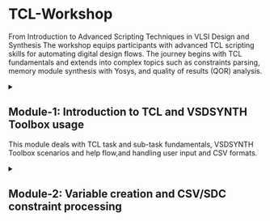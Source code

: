 # TCL-Workshop
From Introduction to Advanced Scripting Techniques in VLSI Design and Synthesis
The workshop equips participants with advanced TCL scripting skills for automating digital design flows. The journey begins with TCL fundamentals and extends into complex topics such as constraints parsing, memory module synthesis with Yosys, and quality of results (QOR) analysis.

<details>
    <summary>
      
## Module-1: Introduction to TCL and VSDSYNTH Toolbox usage 
   This module deals with TCL task and sub-task fundamentals, VSDSYNTH Toolbox scenarios and help flow,and handling user input and CSV formats. 
    </summary>
  In VLSI (Very Large Scale Integration), TCL stands for Tool Command Language. It's a popular scripting language used to automate and control various tasks within the design flow of integrated circuits.

  ### Sub-Task and Tools needed: ###
  + Create command (vsdsynth) and pass (.csv) from UNIX shell to TCL script
  + Convert all inputs to format[1] and sdc format, and pass to synthesis tool 'Yosys'
  + Convert format[1] and sdc to format[2] and pass to timing tool 'Opentimer'
  + Generate output report
    
  **Create command (vsdsynth) and pass (.csv) from UNIX shell to TCL script**
    General Scenarios - From user point of view
    + Not provide .csv file as input
      
 ```bash
    $./vsdsynth
    # if($argv !=1) then
          #echo "Info: Please provide the csv file"
          #exit 
```
  + Provide a .csv file which doesn't exist
    
```bash
    $./vsdynth my.csv
    # if(! -f $argv[1] || $argv[1] == "-help") then
        #if ($argv[1] != "-help") then
          #echo "Error: Cannot find csv file $argv[1]. Exiting..."
          #exit
```
  + Type "-help" to find out usage

```bash
    $./vsdsynth -help
    # if(! -f $argv[1] || $argv[1] == "-help") then
        #if ($argv[1] != "-help") then
          #echo "Error: Cannot find csv file $argv[1]. Exiting..."
          #exit 1
        #else
          #echo USAGE: ./vsdsynth\<csv.file>
          #echo ...
          #echo ...
          #exit 1
    #endif
```

</details>

<details>
  
  <summary> 
    
##  Module-2: Variable creation and CSV/SDC constraint processing
  </summary>
 
  This module includes creating variables using matrix and array methods, checking for design file existence, and complex CSV row/column processing. 

  **Convert all inputs to format[1] and sdc format, and pass to synthesis tool 'Yosys'**  
  Tasks involved:
  + Create variable
  + Check if directories and files mentioned in .csv exists or not
  + Read "Constraints File" for above .csv and convert to sdc format
  + Read all files in "Netlist Directories"
  + Create main synthesis script in Format[2]
  + Pass this script to Yosys

  **Create Variables**
  Various steps involved in creating variables are, first converting the excel(csv file) data into a matrix and then convert the matrix into an array.

  Commands used are:

```bash
    set filename [lindex $argv 0]           ;# Get the filename from the first command-line argument
    pakage require csv                      ;# (Typo) Should be 'package'; load the csv package
    package require struct::matrix          ;# Load the struct::matrix package for matrix operations
    struct :: matrix m                      ;# Create a new matrix named 'm'
    set f [open $filename]                  ;# Open the input CSV file for reading
    csv::read2matrix $f m, auto             ;# Read CSV content into matrix 'm' with auto-detected format
    close $f                                ;# Close the file after reading
    set columns [m columns]                 ;# Get the number of columns in the matrix
    m add columns $columns                  ;# Add the same number of columns again (likely unnecessary or incorrect)
    m link my_arr                           ;# Link the matrix 'm' to an array variable 'my_arr'
    set num_of_rows [m rows]                ;# Get the number of rows in the matrix
    set i 0                                 ;# Initialize index variable i to 0
```
    
    
    
  </details>
  
